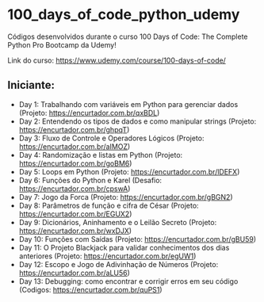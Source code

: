 # 100_days_of_code_python_udemy
 Códigos desenvolvidos durante o curso 100 Days of Code: The Complete Python Pro Bootcamp da Udemy!
 
 Link do curso: https://www.udemy.com/course/100-days-of-code/
 ## Iniciante:
 - Day 1: Trabalhando com variáveis em Python para gerenciar dados (Projeto: https://encurtador.com.br/qxBDL)
 - Day 2: Entendendo os tipos de dados e como manipular strings (Projeto: https://encurtador.com.br/ghpqT)
 - Day 3: Fluxo de Controle e Operadores Lógicos (Projeto: https://encurtador.com.br/aIMOZ)
 - Day 4: Randomização e listas em Python (Projeto: https://encurtador.com.br/goBM6)
 - Day 5: Loops em Python (Projeto: https://encurtador.com.br/lDEFX)
 - Day 6: Funções do Python e Karel (Desafio: https://encurtador.com.br/cpswA)
 - Day 7: Jogo da Forca (Projeto: https://encurtador.com.br/gBGN2)
 - Day 8: Parâmetros de função e cifra de César (Projeto: https://encurtador.com.br/EGUX2)
 - Day 9: Dicionários, Aninhamento e o Leilão Secreto (Projeto: https://encurtador.com.br/wxDJX)
 - Day 10: Funções com Saídas (Projeto: https://encurtador.com.br/gBU59)
 - Day 11: O Projeto Blackjack para validar conhecimentos dos dias anteriores (Projeto: https://encurtador.com.br/egUW1)
 - Day 12: Escopo e Jogo de Adivinhação de Números (Projeto: https://encurtador.com.br/aLU56)
 - Day 13: Debugging: como encontrar e corrigir erros em seu código (Codigos: https://encurtador.com.br/quPS1)
